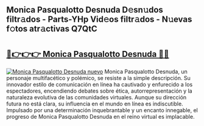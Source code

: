 ## Monica Pasqualotto Desnuda D𝚎sn𝚞dos filtr𝚊dos - Parts-YHp Vid𝚎os filtr𝚊dos - N𝚞evas f𝚘tos atr𝚊ctivas Q7QtC

# <h2><a href="http://mb5qnf.tromn.icu/?c=Monica+Pasqualotto+Desnuda">🔗👉👉👉 Monica Pasqualotto Desnuda 🔗🔗</a></h2>

[![Monica Pasqualotto Desnuda nuevo](https://i.imgur.com/pEAQMta.gif)](http://mb5qnf.tromn.icu/?c=Monica+Pasqualotto+Desnuda)
Monica Pasqualotto Desnuda, un personaje multifacético y polémico, se resiste a la simple descripción. Su innovador estilo de comunicación en línea ha cautivado y enfurecido a los espectadores, encendiendo debates sobre ética, autorrepresentación y la naturaleza evolutiva de las comunidades virtuales. Aunque su dirección futura no está clara, su influencia en el mundo en línea es indiscutible. Impulsado por una determinación inquebrantable y un encanto innegable, el progreso de Monica Pasqualotto Desnuda en el reino virtual es implacable.
